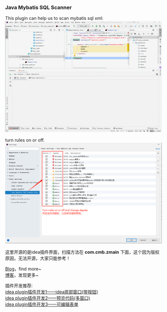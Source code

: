 [//]:#DisplayInOneLine

### Java Mybatis SQL Scanner
This plugin can help us to scan mybatis sql xml:  
![](src/main/resources/img/guide.gif)

turn rules on or off.  
![](src/main/resources/img/turn.png)  

这里开源的是idea插件界面，扫描方法在 <b>com.cmb.zmain</b> 下面，这个因为版权原因，无法开源，大家只能参考！

[Blog](https://zhangxiaofan.blog.csdn.net/)，find more~  
[博客](https://zhangxiaofan.blog.csdn.net/)，发现更多~  

插件开发推荐:  
[idea plugin插件开发1——idea底部窗口(带按钮)](https://zhangxiaofan.blog.csdn.net/article/details/123093013/)  
[idea plugin插件开发2——预览代码(多窗口)](https://zhangxiaofan.blog.csdn.net/article/details/123097015/)  
[idea plugin插件开发3——可编辑表单](https://zhangxiaofan.blog.csdn.net/article/details/123097368/)  
